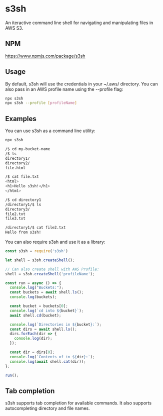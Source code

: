# s3sh
An iteractive command line shell for navigating and manipulating files in AWS S3.

## NPM
https://www.npmjs.com/package/s3sh

## Usage
By default, s3sh will use the credentials in your ~/.aws/ directory. You can also pass in an AWS profile name using the --profile flag:

```bash
npx s3sh
npx s3sh --profile [profileName]
```


## Examples
You can use s3sh as a command line utility:

```bash
npx s3sh

/$ cd my-bucket-name
/$ ls
directory1/
directory2/
file.html

/$ cat file.txt
<html>
<h1>Hello s3sh!</h1>
</html>

/$ cd directory1
/directory1/$ ls
directory3/
file2.txt
file3.txt

/directory1/$ cat file2.txt
Hello from s3sh!
```

You can also require s3sh and use it as a library:

```javascript
const s3sh = require('s3sh')

let shell = s3sh.createShell();

// Can also create shell with AWS Profile:
shell = s3sh.createShell('profileName');

const run = async () => {
  console.log("Buckets:");
  const buckets = await shell.ls();
  console.log(buckets);

  const bucket = buckets[0];
  console.log(`cd into ${bucket}`);
  await shell.cd(bucket);

  console.log(`Directories in ${bucket}:`);
  const dirs = await shell.ls();
  dirs.forEach(dir => {
    console.log(dir);
  });

  const dir = dirs[0];
  console.log(`Contents of in ${dir}:`);
  console.log(await shell.cat(dir));
};

run();
```

## Tab completion
s3sh supports tab completion for available commands. It also supports autocompleting directory and file names.
